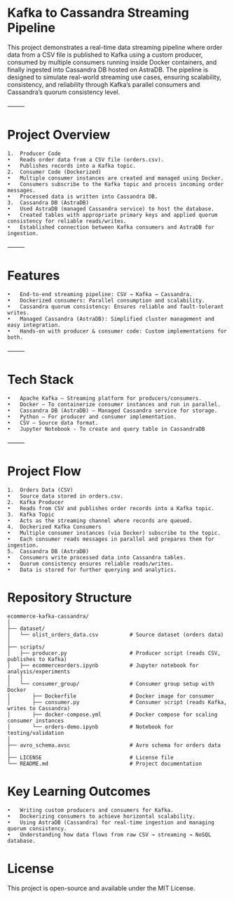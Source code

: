 # **Kafka to Cassandra Streaming Pipeline**

This project demonstrates a real-time data streaming pipeline where order data from a CSV file is published to Kafka using a custom producer, consumed by multiple consumers running inside Docker containers, and finally ingested into Cassandra DB hosted on AstraDB.
The pipeline is designed to simulate real-world streaming use cases, ensuring scalability, consistency, and reliability through Kafka’s parallel consumers and Cassandra’s quorum consistency level.

⸻

# **Project Overview**
	1.	Producer Code
	•	Reads order data from a CSV file (orders.csv).
	•	Publishes records into a Kafka topic.
	2.	Consumer Code (Dockerized)
	•	Multiple consumer instances are created and managed using Docker.
	•	Consumers subscribe to the Kafka topic and process incoming order messages.
	•	Processed data is written into Cassandra DB.
	3.	Cassandra DB (AstraDB)
	•	Used AstraDB (managed Cassandra service) to host the database.
	•	Created tables with appropriate primary keys and applied quorum consistency for reliable reads/writes.
	•	Established connection between Kafka consumers and AstraDB for ingestion.

⸻

# **Features**
	•	End-to-end streaming pipeline: CSV → Kafka → Cassandra.
	•	Dockerized consumers: Parallel consumption and scalability.
	•	Cassandra quorum consistency: Ensures reliable and fault-tolerant writes.
	•	Managed Cassandra (AstraDB): Simplified cluster management and easy integration.
	•	Hands-on with producer & consumer code: Custom implementations for both.

⸻

# **Tech Stack**
	•	Apache Kafka – Streaming platform for producers/consumers.
	•	Docker – To containerize consumer instances and run in parallel.
	•	Cassandra DB (AstraDB) – Managed Cassandra service for storage.
	•	Python – For producer and consumer implementation.
	•	CSV – Source data format.
 	•	Jupyter Notebook - To create and query table in CassandraDB

⸻

# **Project Flow**
	1.	Orders Data (CSV)
	•	Source data stored in orders.csv.
	2.	Kafka Producer
	•	Reads from CSV and publishes order records into a Kafka topic.
	3.	Kafka Topic
	•	Acts as the streaming channel where records are queued.
	4.	Dockerized Kafka Consumers
	•	Multiple consumer instances (via Docker) subscribe to the topic.
	•	Each consumer reads messages in parallel and prepares them for ingestion.
	5.	Cassandra DB (AstraDB)
	•	Consumers write processed data into Cassandra tables.
	•	Quorum consistency ensures reliable reads/writes.
	•	Data is stored for further querying and analytics.

# **Repository Structure**
```
ecommerce-kafka-cassandra/
│
├── dataset/
│   └── olist_orders_data.csv          # Source dataset (orders data)
│
├── scripts/
│   ├── producer.py                    # Producer script (reads CSV, publishes to Kafka)
│   ├── ecommerceorders.ipynb          # Jupyter notebook for analysis/experiments
│   │
│   └── consumer_group/                # Consumer group setup with Docker
│       ├── Dockerfile                 # Docker image for consumer
│       ├── consumer.py                # Consumer script (reads Kafka, writes to Cassandra)
│       ├── docker-compose.yml         # Docker compose for scaling consumer instances
│       └── orders-demo.ipynb          # Notebook for testing/validation
│
├── avro_schema.avsc                   # Avro schema for orders data
│
├── LICENSE                            # License file
└── README.md                          # Project documentation
```


# **Key Learning Outcomes**
	•	Writing custom producers and consumers for Kafka.
	•	Dockerizing consumers to achieve horizontal scalability.
	•	Using AstraDB (Cassandra) for real-time ingestion and managing quorum consistency.
	•	Understanding how data flows from raw CSV → streaming → NoSQL database.

 # **License**

This project is open-source and available under the MIT License.
